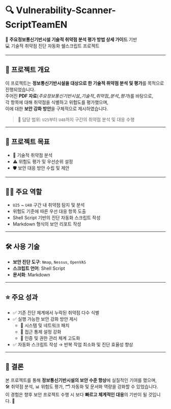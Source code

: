 # 🔍 Vulnerability-Scanner-ScriptTeamEN  
📘 **주요정보통신기반시설 기술적 취약점 분석 평가 방법 상세 가이드** 기반  
💻 기술적 취약점 진단 자동화 쉘스크립트 프로젝트  

---

## 📌 프로젝트 개요  
이 프로젝트는 **정보통신기반시설을 대상으로 한 기술적 취약점 분석 및 평가**를 목적으로 진행되었습니다.  
주어진 **PDF 자료**(*주요정보통신기반시설_기술적_취약점_분석_평가*)를 바탕으로,  
각 항목에 대해 취약점을 식별하고 위험도를 평가했으며,  
이에 대한 **보안 강화 방안**을 구체적으로 제시하였습니다.  

> 📂 담당 범위: `U25`부터 `U48`까지 구간의 취약점 분석 및 대응 수행  

---

## 🎯 프로젝트 목표  
- 🔧 기술적 취약점 분석  
- ⚠️ 위험도 평가 및 우선순위 설정  
- 🛡️ 보안 대응 방안 수립 및 제안  

---

## 🧑‍💻 주요 역할  
- `U25` ~ `U48` 구간 내 취약점 탐지 및 분석  
- 위험도 기준에 따른 우선 대응 항목 도출  
- Shell Script 기반의 진단 자동화 스크립트 작성  
- Markdown 형식의 보안 리포트 작성  

---

## 🛠️ 사용 기술  
- **보안 진단 도구**: `Nmap`, `Nessus`, `OpenVAS`  
- **스크립트 언어**: Shell Script  
- **문서화**: Markdown  

---

## ⭐ 주요 성과  
- ✅ 기존 진단 체계에서 누락된 취약점 다수 식별  
- ✅ 실행 가능한 보안 강화 방안 제시  
  - 🔧 시스템 및 네트워크 패치  
  - 🔐 접근 통제 설정 강화  
  - 🔑 인증 및 권한 관리 체계 고도화  
- ✅ 자동화 스크립트 작성 → 반복 작업 최소화 및 진단 효율성 향상  

---

## 🧠 결론  
본 프로젝트를 통해 **정보통신기반시설의 보안 수준 향상**에 실질적인 기여를 했으며,  
🛠️ 취약점 분석, 📊 위험도 평가, 🗂️ 자동화 및 문서화 역량을 강화할 수 있었습니다.  
이 경험은 향후 보안 프로젝트 수행 시 보다 **빠르고 체계적인 대응**의 기반이 될 것입니다. 🚀
